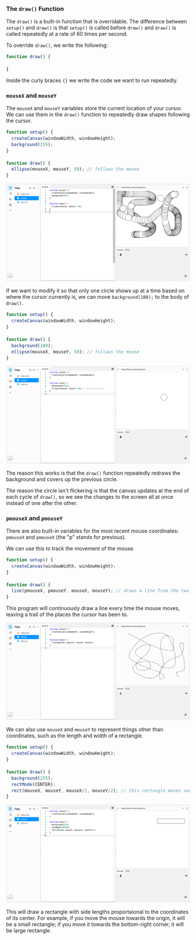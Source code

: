 ### The `draw()` Function

The `draw()` is a built-in function that is overridable. The difference between `setup()` and `draw()` is that `setup()` is called before `draw()` and `draw()` is called repeatedly at a rate of 60 times per second. 

To override `draw()`, we write the following:

```javascript
function draw() {
  
}
```

Inside the curly braces `{}` we write the code we want to run repeatedly.

### `mouseX` and `mouseY`

The `mouseX` and `mouseY` variables store the current location of your cursor. We can use them in the `draw()` function to repeatedly draw shapes following the cursor.

```javascript
function setup() {
  createCanvas(windowWidth, windowHeight);
  background(255);
}

function draw() {
  ellipse(mouseX, mouseY, 50); // follows the mouse
}
```

![](../../Images/Basic_Example.png)

If we want to modify it so that only one circle shows up at a time based on where the cursor currently is, we can move `background(100);` to the body of `draw()`.

```javascript
function setup() {
  createCanvas(windowWidth, windowHeight);
}

function draw() {
  background(100);
  ellipse(mouseX, mouseY, 50); // follows the mouse
}
```

![](../../Images/Mouse_Circle.png)

The reason this works is that the `draw()` function repeatedly redraws the background and covers up the previous circle. 

The reason the circle isn't flickering is that the canvas updates at the end of each cycle of `draw()`, so we see the changes to the screen all at once instead of one after the other.

### `pmouseX` and `pmouseY`

There are also built-in variables for the most recent mouse coordinates: `pmouseX` and `pmouseX` (the "p" stands for previous).

We can use this to track the movement of the mouse.

```js
function setup() {
  createCanvas(windowWidth, windowHeight);
}

function draw() {
  line(pmouseX, pmouseY, mouseX, mouseY); // draws a line from the two most recent mouse coordinartes
}
```

This program will continuously draw a line every time the mouse moves, leaving a trail of the places the cursor has been to.

![](../../Images/Mouse_Trail.png)

We can also use `mouseX` and `mouseY` to represent things other than coordinates, such as the length and width of a rectangle.


```js
function setup() {
  createCanvas(windowWidth, windowHeight);
}

function draw() {
  background(255);
  rectMode(CENTER);
  rect(mouseX, mouseY, mouseX/2, mouseY/2); // this rectangle moves and changes sizes when you move the mosue
}
```

![](../../Images/Proportional_Rectangle.png)

This will draw a rectangle with side lengths proportaional to the coordinates of its center. For example, if you move the mouse towards the origin, it will be a small rectangle; if you move it towards the bottom-right corner, it will be large rectangle.

